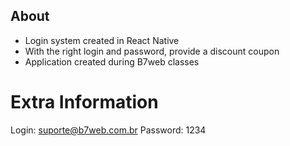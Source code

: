 ## About

- Login system created in React Native
- With the right login and password, provide a discount coupon
- Application created during B7web classes

# Extra Information

Login: suporte@b7web.com.br
Password: 1234